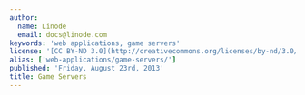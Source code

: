 ```yaml
---
author:
  name: Linode
  email: docs@linode.com
keywords: 'web applications, game servers'
license: '[CC BY-ND 3.0](http://creativecommons.org/licenses/by-nd/3.0/us/)'
alias: ['web-applications/game-servers/']
published: 'Friday, August 23rd, 2013'
title: Game Servers
---
```


